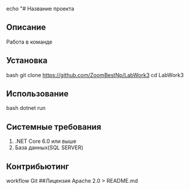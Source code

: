 echo "# Название проекта
## Описание
Работа в команде
## Установка
bash git clone https://github.com/ZoomBestNp/LabWork3 cd LabWork3
## Использование
bash dotnet run
## Системные требования
1. .NET Core 6.0 или выше
2. База данных(SQL SERVER)
## Контрибьютинг
workflow Git
##Лицензия
Apache 2.0 > README.md